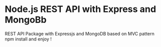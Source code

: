 # Node.js REST API with Express and MongoBb
REST API Package with Expressjs and MongoDB based on MVC pattern
npm install and enjoy !